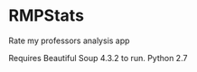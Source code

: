 RMPStats
========

Rate my professors analysis app


Requires Beautiful Soup 4.3.2 to run. 
Python 2.7
